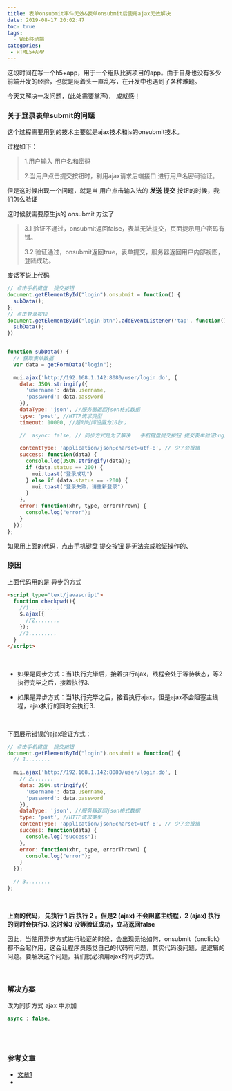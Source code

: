 ```yaml
---
title: 表单onsubmit事件无效&表单onsubmit后使用ajax无效解决
date: 2019-08-17 20:02:47
toc: true
tags:
  - Web移动端
categories:
 - HTML5+APP
---
```


这段时间在写一个h5+app，用于一个组队比赛项目的app。由于自身也没有多少前端开发的经验，也就是闷着头一直乱写，在开发中也遇到了各种难题。

今天又解决一发问题，(此处需要掌声)， 成就感！



### 关于登录表单submit的问题



这个过程需要用到的技术主要就是ajax技术和js的onsubmit技术。

过程如下：

> 1.用户输入  用户名和密码
>
> 2.当用户点击提交按钮时，利用ajax请求后端接口 进行用户名密码验证。



但是这时候出现一个问题，就是当 用户点击输入法的  **发送**   **提交** 按钮的时候，我们怎么验证

这时候就需要原生js的 onsubmit 方法了

> 3.1  验证不通过，onsubmit返回false，表单无法提交，页面提示用户密码有错。
>
> 3.2  验证通过，onsubmit返回true，表单提交，服务器返回用户内部视图，登陆成功。





废话不说上代码

```javascript
// 点击手机键盘  提交按钮
document.getElementById("login").onsubmit = function() {
  subData();
};
// 点击登录按钮
document.getElementById("login-btn").addEventListener('tap', function() {
  subData();
})


function subData() {
  // 获取表单数据
  var data = getFormData("login");
  
  mui.ajax('http://192.168.1.142:8080/user/login.do', {
    data: JSON.stringify({
      'username': data.username,
      'password': data.password
    }),
    dataType: 'json', //服务器返回json格式数据
    type: 'post', //HTTP请求类型
    timeout: 10000, //超时时间设置为10秒；
    
    //  async: false, // 同步方式是为了解决   手机键盘提交按钮 提交表单验证bug的
    
    contentType: 'application/json;charset=utf-8', // 少了会报错
    success: function(data) {
      console.log(JSON.stringify(data));
      if (data.status == 200) {
        mui.toast("登录成功")
      } else if (data.status == -200) {
        mui.toast("登录失败，请重新登录")
      }
    },
    error: function(xhr, type, errorThrown) {
      console.log("error");
    }
  });
};
```



 如果用上面的代码，点击手机键盘 提交按钮 是无法完成验证操作的、



### 原因

上面代码用的是  异步的方式

```html
<script type="text/javascript">
  function checkpwd(){
    //1............
    $.ajax({
      //2........
    });
    //3.........
  }
</script>
```

<br>

* 如果是同步方式：当1执行完毕后，接着执行ajax，线程会处于等待状态，等2执行完毕之后，接着执行3.

* 如果是异步方式：当1执行完毕之后，接着执行ajax，但是ajax不会阻塞主线程，ajax执行的同时会执行3.

<br>

下面展示错误的ajax验证方式：

```javascript
// 点击手机键盘  提交按钮
document.getElementById("login").onsubmit = function() {
  // 1........
  
  mui.ajax('http://192.168.1.142:8080/user/login.do', {
    // 2.......
    data: JSON.stringify({
      'username': data.username,
      'password': data.password
    }),
    dataType: 'json', //服务器返回json格式数据
    type: 'post', //HTTP请求类型  
    contentType: 'application/json;charset=utf-8', // 少了会报错
    success: function(data) {
      console.log("success");
    },
    error: function(xhr, type, errorThrown) {
      console.log("error");
    }
  });
  
  // 3........
};
```

<br>

**上面的代码， 先执行 1   后  执行 2  。但是2 (ajax) 不会阻塞主线程，2 (ajax)  执行的同时会执行3.  这时候3 没等验证成功，立马返回false**

因此，当使用异步方式进行验证的时候，会出现无论如何，onsubmit（onclick）都不会起作用，这会让程序员感觉自己的代码有问题，其实代码没问题，是逻辑的问题。要解决这个问题，我们就必须用ajax的同步方式。

<br>

### 解决方案

改为同步方式 ajax  中添加

```javascript
async : false,
```



<br>

<br>



### 参考文章

- [文章1](https://my.oschina.net/qkmc/blog/872778)
- []()